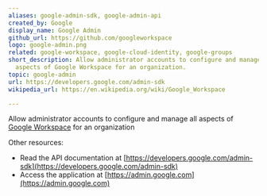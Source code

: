 ```yaml
---
aliases: google-admin-sdk, google-admin-api
created_by: Google
display_name: Google Admin
github_url: https://github.com/googleworkspace
logo: google-admin.png
related: google-workspace, google-cloud-identity, google-groups
short_description: Allow administrator accounts to configure and manage all
  aspects of Google Workspace for an organization.
topic: google-admin
url: https://developers.google.com/admin-sdk
wikipedia_url: https://en.wikipedia.org/wiki/Google_Workspace

---
```

Allow administrator accounts to configure and manage all aspects of [Google Workspace](https://workspace.google.com) for an organization

Other resources:

- Read the API documentation at [https://developers.google.com/admin-sdk](https://developers.google.com/admin-sdk)
- Access the application at [https://admin.google.com](https://admin.google.com)
